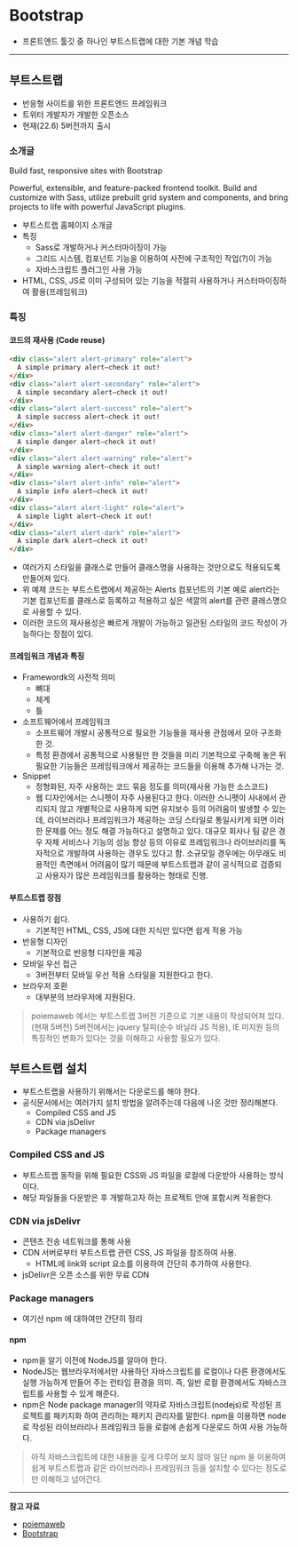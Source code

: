 # Bootstrap

- 프론트엔드 툴깃 중 하나인 부트스트랩에 대한 기본 개념 학습

---

## 부트스트랩


- 반응형 사이트를 위한 프론트엔드 프레임워크
- 트위터 개발자가 개발한 오픈소스
- 현재(22.6) 5버전까지 출시

### 소개글

Build fast, responsive sites with Bootstrap

Powerful, extensible, and feature-packed frontend toolkit. Build and customize with Sass, utilize prebuilt grid system and components, and bring projects to life with powerful JavaScript plugins.

- 부트스트랩 홈페이지 소개글
- 특징
  - Sass로 개발하거나 커스터마이징이 가능
  - 그리드 시스템, 컴포넌트 기능을 이용하여 사전에 구조적인 작업(?)이 가능
  - 자바스크립트 플러그인 사용 가능
- HTML, CSS, JS로 이미 구성되어 있는 기능을 적절히 사용하거나 커스터마이징하여 활용(프레임워크)

### 특징

#### 코드의 재사용 (Code reuse)

```html
<div class="alert alert-primary" role="alert">
  A simple primary alert—check it out!
</div>
<div class="alert alert-secondary" role="alert">
  A simple secondary alert—check it out!
</div>
<div class="alert alert-success" role="alert">
  A simple success alert—check it out!
</div>
<div class="alert alert-danger" role="alert">
  A simple danger alert—check it out!
</div>
<div class="alert alert-warning" role="alert">
  A simple warning alert—check it out!
</div>
<div class="alert alert-info" role="alert">
  A simple info alert—check it out!
</div>
<div class="alert alert-light" role="alert">
  A simple light alert—check it out!
</div>
<div class="alert alert-dark" role="alert">
  A simple dark alert—check it out!
</div>
```

- 여러가지 스타일을 클래스로 만들어 클래스명을 사용하는 것만으로도 적용되도록 만들어져 있다.
- 위 예제 코드는 부트스트랩에서 제공하는 Alerts 컴포넌트의 기본 예로 alert라는 기본 컴포넌트를 클래스로 등록하고 적용하고 싶은 색깔의 alert를 관련 클래스명으로 사용할 수 있다.
- 이러한 코드의 재사용성은 빠르게 개발이 가능하고 일관된 스타일의 코드 작성이 가능하다는 장점이 있다.

#### 프레임워크 개념과 특징

- Framewordk의 사전적 의미
  - 뼈대
  - 체계
  - 틀
- 소프트웨어에서 프레임워크
  - 소프트웨어 개발시 공통적으로 필요한 기능들을 재사용 관점에서 모아 구조화한 것.
  - 특정 환경에서 공통적으로 사용될만 한 것들을 미리 기본적으로 구축해 놓은 뒤 필요한 기능들은 프레임워크에서 제공하는 코드들을 이용해 추가해 나가는 것.
- Snippet
  - 정형화된, 자주 사용하는 코드 묶음 정도를 의미(재사용 가능한 소스코드)
  - 웹 디자인에서는 스니펫이 자주 사용된다고 한다. 이러한 스니펫이 사내에서 관리되지 않고 개별적으로 사용하게 되면 유지보수 등의 어려움이 발생할 수 있는데, 라이브러리나 프레임워크가 제공하는 코딩 스타일로 통일시키게 되면 이러한 문제를 어느 정도 해결 가능하다고 설명하고 있다. 대규모 회사나 팀 같은 경우 자체 서비스나 기능의 성능 향상 등의 이유로 프레임워크나 라이브러리를 독자적으로 개발하여 사용하는 경우도 있다고 함. 소규모일 경우에는 아무래도 비용적인 측면에서 어려움이 많기 때문에 부트스트랩과 같이 공식적으로 검증되고 사용자가 많은 프레임워크를 활용하는 형태로 진행.

#### 부트스트랩 장점

- 사용하기 쉽다.
  - 기본적인 HTML, CSS, JS에 대한 지식만 있다면 쉽게 적용 가능
- 반응형 디자인
  - 기본적으로 반응형 디자인을 제공
- 모바일 우선 접근
  - 3버전부터 모바일 우선 적용 스타일을 지원한다고 한다.
- 브라우저 호환
  - 대부분의 브라우저에 지원된다.

> poiemaweb 에서는 부트스트랩 3버전 기준으로 기본 내용이 작성되어져 있다.(현재 5버전) 5버전에서는 jquery 탈피(순수 바닐라 JS 적용), IE 미지원 등의 특징적인 변화가 있다는 것을 이해하고 사용할 필요가 있다.

## 부트스트랩 설치

- 부트스트랩을 사용하기 위해서는 다운로드를 해야 한다.
- 공식문서에서는 여러가지 설치 방법을 알려주는데 다음에 나온 것만 정리해본다.
  - Compiled CSS and JS
  - CDN via jsDelivr
  - Package managers

### Compiled CSS and JS

- 부트스트랩 동작을 위해 필요한 CSS와 JS 파일을 로컬에 다운받아 사용하는 방식이다.
- 해당 파일들을 다운받은 후 개발하고자 하는 프로젝트 안에 포함시켜 적용한다.

### CDN via jsDelivr

- 콘텐츠 전송 네트워크를 통해 사용
- CDN 서버로부터 부트스트랩 관련 CSS, JS 파일을 참조하여 사용.
  - HTML에 link와 script 요소를 이용하여 간단히 추가하여 사용한다.
- jsDelivr은 오픈 소스를 위한 무료 CDN

### Package managers

- 여기선 npm 에 대하여만 간단히 정리

#### npm

- npm을 알기 이전에 NodeJS를 알아야 한다.
- NodeJS는 웹브라우저에서만 사용하던 자바스크립트를 로컬이나 다른 환경에서도 실행 가능하게 만들어 주는 런타임 환경을 의미. 즉, 일반 로컬 환경에서도 자바스크립트를 사용할 수 있게 해준다.
- npm은 Node package manager의 약자로 자바스크립트(nodejs)로 작성된 프로젝트를 패키지화 하여 관리하는 패키지 관리자를 말한다. npm을 이용하면 node로 작성된 라이브러리나 프레임워크 등을 로컬에 손쉽게 다운로드 하여 사용 가능하다.

> 아직  자바스크립트에 대한 내용을 깊게 다루어 보지 않아 일단 npm 을 이용하여 쉽게 부트스트랩과 같은 라이브러리나 프레임워크 등을 설치할 수 있다는 정도로만 이해하고 넘어간다.



---

**참고 자료**

- [poiemaweb](https://poiemaweb.com/bootstrap-basics)
- [Bootstrap](https://getbootstrap.com/)